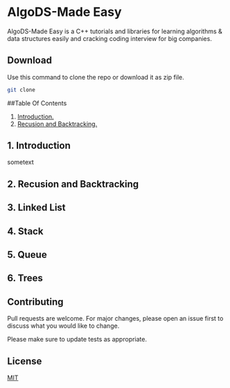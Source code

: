 # AlgoDS-Made Easy

AlgoDS-Made Easy is a C++ tutorials and libraries for learning algorithms & data structures easily and cracking coding interview for big companies.

## Download

Use this command to clone the repo or download it as zip file.

```bash
git clone
```

##Table Of Contents
1. [ Introduction. ](#Introduction)
2. [ Recusion and Backtracking. ](#Recusion_and_Backtracking)

<a name="Introduction"></a>
## 1. Introduction

sometext

<a name="Recusion_and_Backtracking"></a>
## 2. Recusion and Backtracking
## 3. Linked List
## 4. Stack
## 5. Queue
## 6. Trees

## Contributing
Pull requests are welcome. For major changes, please open an issue first to discuss what you would like to change.

Please make sure to update tests as appropriate.

## License
[MIT](https://choosealicense.com/licenses/mit/)
